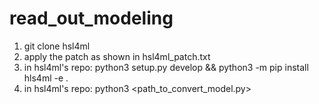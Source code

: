 # read_out_modeling

1. git clone hsl4ml 
2. apply the patch as shown in hsl4ml_patch.txt
3. in hsl4ml's repo: python3 setup.py develop && python3 -m pip install hls4ml -e .
4. in hsl4ml's repo: python3 <path_to_convert_model.py>
